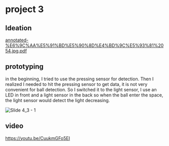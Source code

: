 # project 3 
## Ideation
[annotated-%E6%9C%AA%E5%91%BD%E5%90%8D%E4%BD%9C%E5%93%81%2054.jpg.pdf](https://github.com/galinajialinzhu/Adv-prototyping/files/13695518/annotated-.E6.9C.AA.E5.91.BD.E5.90.8D.E4.BD.9C.E5.93.81.2054.jpg.pdf)

## prototyping
in the beginning, I tried to use the pressing sensor for detection. Then I realized I needed to hit the pressing sensor to get data, it is not very convenient for ball detection.
So I switched it to the light sensor, I use an LED in front and a light sensor in the back so when the ball enter the space, the light sensor would detect the light decreasing.

![Slide 4_3 - 1](https://github.com/galinajialinzhu/Adv-prototyping/assets/92561657/46dbf8da-b242-478f-8b7a-ae56f0bb9ce7)





## video
https://youtu.be/CuukmGFo5EI
